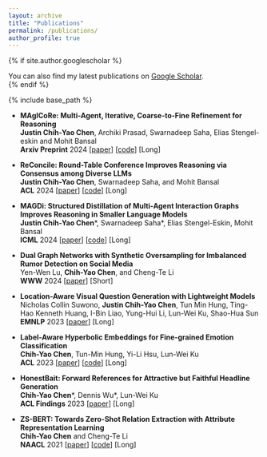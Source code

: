 ```yaml
---
layout: archive
title: "Publications"
permalink: /publications/
author_profile: true
---
```


{% if site.author.googlescholar %}
  <div class="wordwrap">You can also find my latest publications on <a href="{{site.author.googlescholar}}">Google Scholar</a>.</div>
{% endif %}

{% include base_path %}

* **MAgICoRe: Multi-Agent, Iterative, Coarse-to-Fine Refinement for Reasoning**  
**Justin Chih-Yao Chen**, Archiki Prasad, Swarnadeep Saha, Elias Stengel-eskin and Mohit Bansal\
**Arxiv Preprint** 2024 [[paper](https://arxiv.org/abs/2409.12147)] [[code](https://github.com/dinobby/MAgICoRE)] [Long]
  
* **ReConcile: Round-Table Conference Improves Reasoning via Consensus among Diverse LLMs**  
**Justin Chih-Yao Chen**, Swarnadeep Saha, and Mohit Bansal   
**ACL** 2024 [[paper](https://arxiv.org/abs/2309.13007)] [[code](https://github.com/dinobby/ReConcile)] [Long]
  
* **MAGDi: Structured Distillation of Multi-Agent Interaction Graphs Improves Reasoning in Smaller Language Models**  
**Justin Chih-Yao Chen**\*, Swarnadeep Saha\*, Elias Stengel-Eskin, Mohit Bansal  
**ICML** 2024 [[paper](https://arxiv.org/abs/2402.01620)] [[code](https://github.com/dinobby/MAGDi)] [Long]  

* **Dual Graph Networks with Synthetic Oversampling for Imbalanced Rumor Detection on Social Media**  
Yen-Wen Lu, **Chih-Yao Chen**, and Cheng-Te Li   
**WWW** 2024 [[paper](https://dl.acm.org/doi/10.1145/3589335.3651494)] [Short]

* **Location-Aware Visual Question Generation with Lightweight Models**  
Nicholas Collin Suwono, **Justin Chih-Yao Chen**, Tun Min Hung, Ting-Hao Kenneth Huang, I-Bin Liao, Yung-Hui Li, Lun-Wei Ku, Shao-Hua Sun   
**EMNLP** 2023 [[paper](https://arxiv.org/abs/2310.15129)] [Long]
  
* **Label-Aware Hyperbolic Embeddings for Fine-grained Emotion Classification**  
**Chih-Yao Chen**, Tun-Min Hung, Yi-Li Hsu, Lun-Wei Ku   
**ACL** 2023 [[paper](https://arxiv.org/abs/2306.14822)] [[code](https://github.com/dinobby/HypEmo)] [Long]

* **HonestBait: Forward References for Attractive but Faithful Headline Generation**  
**Chih-Yao Chen**\*, Dennis Wu\*, Lun-Wei Ku   
**ACL Findings** 2023 [[paper](https://arxiv.org/abs/2306.14828)] [Long]

* **ZS-BERT: Towards Zero-Shot Relation Extraction with Attribute Representation Learning**  
**Chih-Yao Chen** and Cheng-Te Li   
**NAACL** 2021 [[paper](https://arxiv.org/abs/2104.04697)] [[code](https://github.com/dinobby/ZS-BERT)] [Long]



<!---
{% for post in site.publications reversed %}
  {% include archive-single.html %}
{% endfor %}
-->
